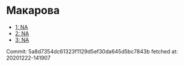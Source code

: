 # Макарова
- [1: NA](1.md)
- [2: NA](2.md)
- [3: NA](3.md)

Commit: 5a8d7354dc61323f1129d5ef30da645d5bc7843b
 fetched at: 20201222-141907
